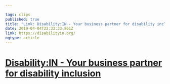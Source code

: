```yaml
---
 
tags: clips 
published: true 
title: "Link: Disability:IN - Your business partner for disability inclusion" 
date: 2019-04-04T22:33:33.861Z 
link: https://disabilityin.org/ 
ogtype: article 
---
```

[ Disability:IN - Your business partner for disability inclusion ]( https://disabilityin.org/ ) 
=
